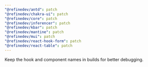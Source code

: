 ```yaml
---
"@refinedev/antd": patch
"@refinedev/chakra-ui": patch
"@refinedev/core": patch
"@refinedev/inferencer": patch
"@refinedev/kbar": patch
"@refinedev/mantine": patch
"@refinedev/mui": patch
"@refinedev/react-hook-form": patch
"@refinedev/react-table": patch
---
```


Keep the hook and component names in builds for better debugging.
